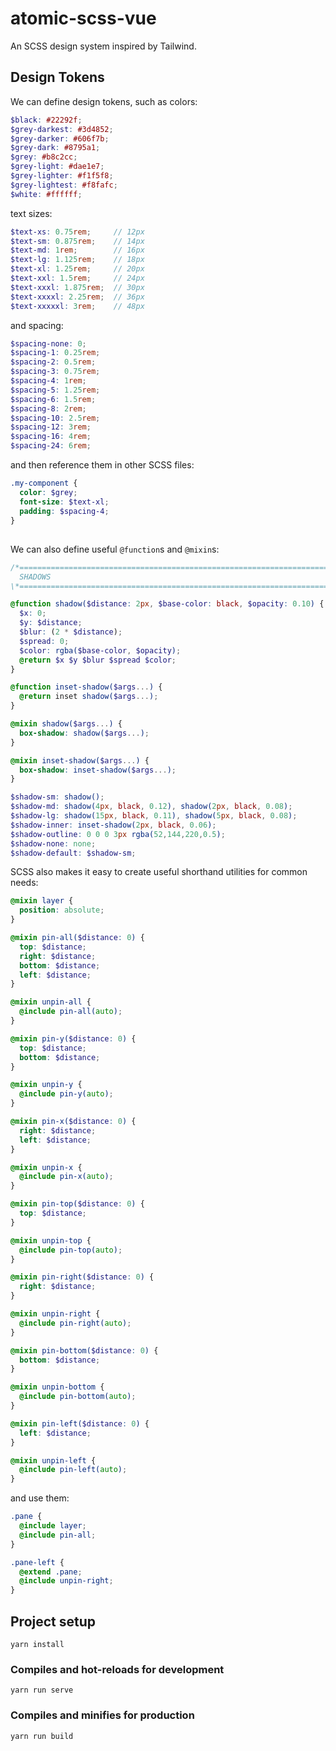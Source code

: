 # atomic-scss-vue

An SCSS design system inspired by Tailwind.

## Design Tokens

We can define design tokens, such as colors:

``` scss
$black: #22292f;
$grey-darkest: #3d4852;
$grey-darker: #606f7b;
$grey-dark: #8795a1;
$grey: #b8c2cc;
$grey-light: #dae1e7;
$grey-lighter: #f1f5f8;
$grey-lightest: #f8fafc;
$white: #ffffff;
```

text sizes:

``` scss
$text-xs: 0.75rem;     // 12px
$text-sm: 0.875rem;    // 14px
$text-md: 1rem;        // 16px
$text-lg: 1.125rem;    // 18px
$text-xl: 1.25rem;     // 20px
$text-xxl: 1.5rem;     // 24px
$text-xxxl: 1.875rem;  // 30px
$text-xxxxl: 2.25rem;  // 36px
$text-xxxxxl: 3rem;    // 48px
```

and spacing:

``` scss
$spacing-none: 0;
$spacing-1: 0.25rem;
$spacing-2: 0.5rem;
$spacing-3: 0.75rem;
$spacing-4: 1rem;
$spacing-5: 1.25rem;
$spacing-6: 1.5rem;
$spacing-8: 2rem;
$spacing-10: 2.5rem;
$spacing-12: 3rem;
$spacing-16: 4rem;
$spacing-24: 6rem;
```

and then reference them in other SCSS files:

``` scss
.my-component {
  color: $grey;
  font-size: $text-xl;
  padding: $spacing-4;
}
```

##

We can also define useful `@function`s and `@mixin`s:

``` scss
/*============================================================================*\
  SHADOWS
\*============================================================================*/

@function shadow($distance: 2px, $base-color: black, $opacity: 0.10) {
  $x: 0;
  $y: $distance;
  $blur: (2 * $distance);
  $spread: 0;
  $color: rgba($base-color, $opacity);
  @return $x $y $blur $spread $color;
}

@function inset-shadow($args...) {
  @return inset shadow($args...);
}

@mixin shadow($args...) {
  box-shadow: shadow($args...);
}

@mixin inset-shadow($args...) {
  box-shadow: inset-shadow($args...);
}

$shadow-sm: shadow();
$shadow-md: shadow(4px, black, 0.12), shadow(2px, black, 0.08);
$shadow-lg: shadow(15px, black, 0.11), shadow(5px, black, 0.08);
$shadow-inner: inset-shadow(2px, black, 0.06);
$shadow-outline: 0 0 0 3px rgba(52,144,220,0.5);
$shadow-none: none;
$shadow-default: $shadow-sm;
```

SCSS also makes it easy to create useful shorthand utilities for common needs:

``` scss
@mixin layer {
  position: absolute;
}

@mixin pin-all($distance: 0) {
  top: $distance;
  right: $distance;
  bottom: $distance;
  left: $distance;
}

@mixin unpin-all {
  @include pin-all(auto);
}

@mixin pin-y($distance: 0) {
  top: $distance;
  bottom: $distance;
}

@mixin unpin-y {
  @include pin-y(auto);
}

@mixin pin-x($distance: 0) {
  right: $distance;
  left: $distance;
}

@mixin unpin-x {
  @include pin-x(auto);
}

@mixin pin-top($distance: 0) {
  top: $distance;
}

@mixin unpin-top {
  @include pin-top(auto);
}

@mixin pin-right($distance: 0) {
  right: $distance;
}

@mixin unpin-right {
  @include pin-right(auto);
}

@mixin pin-bottom($distance: 0) {
  bottom: $distance;
}

@mixin unpin-bottom {
  @include pin-bottom(auto);
}

@mixin pin-left($distance: 0) {
  left: $distance;
}

@mixin unpin-left {
  @include pin-left(auto);
}
```

and use them:

``` scss
.pane {
  @include layer;
  @include pin-all;
}

.pane-left {
  @extend .pane;
  @include unpin-right;
}
```


## Project setup
```
yarn install
```

### Compiles and hot-reloads for development
```
yarn run serve
```

### Compiles and minifies for production
```
yarn run build
```
